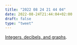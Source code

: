 ```yaml
---
title: "2022 08 24 21 44 04"
date: 2022-08-24T21:44:04+02:00
draft: false
type: "tweet"
---
```


[Integers, decibels, and graphs](https://leancrew.com/all-this/2022/08/integers-decibels-and-graphs/).

